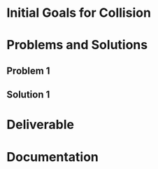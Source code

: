 # Initial Goals for Collision

# Problems and Solutions

## Problem 1

## Solution 1

# Deliverable

# Documentation